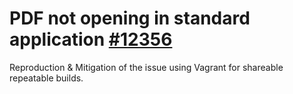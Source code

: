 # PDF not opening in standard application [#12356](https://github.com/JabRef/jabref/issues/12356) 

Reproduction & Mitigation of the issue using Vagrant for shareable repeatable builds.